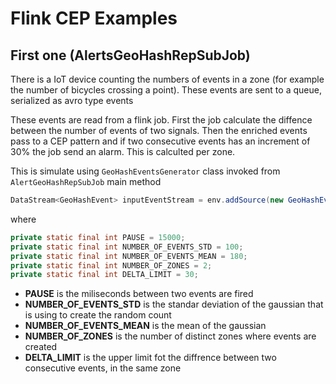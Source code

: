 # Flink CEP Examples

## First one (AlertsGeoHashRepSubJob)

There is a IoT device counting the numbers of events in a zone (for example the number of bicycles crossing a point). These events are sent to a queue, serialized as avro type events

These events are read from a flink job. First the job calculate the diffence between the number of events of two signals. Then the enriched events pass to a CEP pattern and if two consecutive events has an increment of 30% the job send an alarm. This is calculted per zone.

This is simulate using ``GeoHashEventsGenerator`` class invoked from ``AlertGeoHashRepSubJob`` main method

```java
DataStream<GeoHashEvent> inputEventStream = env.addSource(new GeoHashEventsGenerator(PAUSE, NUMBER_OF_EVENTS_STD, NUMBER_OF_EVENTS_MEAN, NUMBER_OF_ZONES))
```
where

```java
private static final int PAUSE = 15000; 
private static final int NUMBER_OF_EVENTS_STD = 100;
private static final int NUMBER_OF_EVENTS_MEAN = 180;
private static final int NUMBER_OF_ZONES = 2;
private static final int DELTA_LIMIT = 30;
```

 * **PAUSE** is the miliseconds between two events are fired
 * **NUMBER_OF_EVENTS_STD** is the standar deviation of the gaussian that is using to create the random count
 * **NUMBER_OF_EVENTS_MEAN** is the mean of the gaussian
 * **NUMBER_OF_ZONES** is the number of distinct zones where events are created
 * **DELTA_LIMIT** is the upper limit fot the diffrence between two consecutive events, in the same zone

 